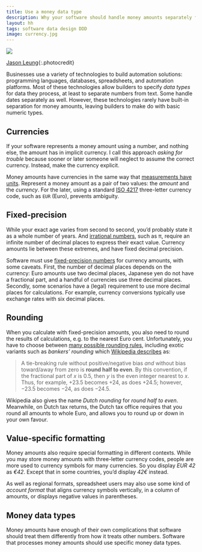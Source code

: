 ```yaml
---
title: Use a money data type
description: Why your software should handle money amounts separately from other numbers
layout: hh
tags: software data design DDD
image: currency.jpg
---
```


![](currency.jpg)

[Jason Leung](https://unsplash.com/photos/SAYzxuS1O3M){:.photocredit}

Businesses use a variety of technologies to build automation solutions: programming languages, databases, spreadsheets, and automation platforms.
Most of these technologies allow builders to specify _data types_ for data they process, at least to separate numbers from text.
Some handle dates separately as well.
However, these technologies rarely have built-in separation for money amounts, leaving builders to make do with basic numeric types.

## Currencies

If your software represents a money amount using a number, and nothing else, the amount has in implicit currency.
I call this approach _asking for trouble_ because sooner or later someone will neglect to assume the correct currency.
Instead, make the currency explicit.

Money amounts have currencies in the same way that 
[measurements have units](https://en.wikipedia.org/wiki/Unit_of_measurement).
Represent a money amount as a pair of two values: the _amount_ and the _currency_.
For the later, using a standard [ISO 4217](https://en.wikipedia.org/wiki/ISO_4217) 
three-letter currency code, such as `EUR` (Euro), prevents ambiguity.

## Fixed-precision

While your exact age varies from second to second, you’d probably state it as a whole number of years.
And [irrational numbers](https://en.wikipedia.org/wiki/Irrational_number),
such as π, require an infinite number of decimal places to express their exact value.
Currency amounts lie between these extremes, and have fixed decimal precision.

Software must use
[fixed-precision numbers](https://en.wikipedia.org/wiki/Fixed-point_arithmetic)
for currency amounts, with some caveats.
First, the number of decimal places depends on the currency:
Euro amounts use two decimal places, Japanese yen do not have a fractional part, and a handful of currencies use three decimal places.
Secondly, some scenarios have a (legal) requirement to use more decimal places for calculations.
For example, currency conversions typically use exchange rates with six decimal places.

## Rounding

When you calculate with fixed-precision amounts, you also need to round the results of calculations, e.g. to the nearest Euro cent.
Unfortunately, you have to choose between
[many possible rounding rules](https://en.wikipedia.org/wiki/Rounding#Rounding_to_integer),
including exotic variants such as _bankers’ rounding_ which
[Wikipedia describes](https://en.wikipedia.org/wiki/Rounding#Round_half_to_even) as:

> A tie-breaking rule without positive/negative bias _and_ without bias toward/away from zero is **round half to even**.
> By this convention, if the fractional part of _x_ is 0.5, then _y_ is the even integer nearest to _x_.
> Thus, for example, +23.5 becomes +24, as does +24.5; however, −23.5 becomes −24, as does −24.5.

Wikipedia also gives the name _Dutch rounding_ for _round half to even_.
Meanwhile, on Dutch tax returns, the Dutch tax office requires that you round all amounts to whole Euro, and allows you to round up or down in your own favour.

## Value-specific formatting

Money amounts also require special formatting in different contexts.
While you may store money amounts with three-letter currency codes, people are more used to currency symbols for many currencies.
So you display _EUR 42_ as _€42_.
Except that in some countries, you’d display _42€_ instead.

As well as regional formats, spreadsheet users may also use some kind of _account format_ that aligns currency symbols vertically, in a column of amounts, or displays negative values in parentheses.

## Money data types

Money amounts have enough of their own complications that software should treat them differently from how it treats other numbers.
Software that processes money amounts should use specific money data types.
